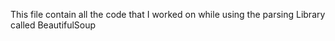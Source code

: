 This file contain all the code that I worked on while using the parsing Library called BeautifulSoup
